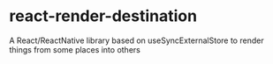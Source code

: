 # react-render-destination

A React/ReactNative library based on useSyncExternalStore to render things from some places into others
